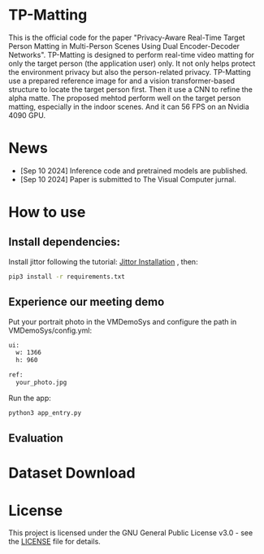 # TP-Matting
This is the official code for the paper "Privacy-Aware Real-Time Target Person Matting in Multi-Person Scenes Using Dual Encoder-Decoder Networks". TP-Matting is designed to perform real-time video matting for only the target person (the application user) only. It not only helps protect the environment privacy but also the person-related privacy. TP-Matting use a prepared reference image for and a vision transformer-based structure to locate the target person first. Then it use a CNN to refine the alpha matte. The proposed mehtod perform well on the target person matting, especially in the indoor scenes. And it can 56 FPS on an Nvidia 4090 GPU.

# News
- [Sep 10 2024] Inference code and pretrained models are published.
- [Sep 10 2024] Paper is submitted to The Visual Computer jurnal.

# How to use
## Install dependencies:
Install jittor following the tutorial: [Jittor Installation](https://cg.cs.tsinghua.edu.cn/jittor/download/) , then:

```sh
pip3 install -r requirements.txt
```

## Experience our meeting demo
Put your portrait photo in the VMDemoSys and configure the path in VMDemoSys/config.yml:
```sh
ui:
  w: 1366
  h: 960

ref:
  your_photo.jpg
```

Run the app:
```python
python3 app_entry.py
```

## Evaluation

# Dataset Download

# License

This project is licensed under the GNU General Public License v3.0 - see the [LICENSE](LICENSE) file for details.

